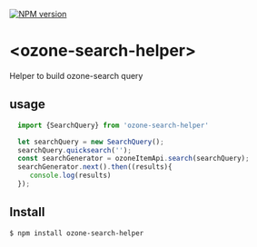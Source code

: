 [![NPM version][npm-image]][npm-url]
# \<ozone-search-helper\>

Helper to build ozone-search query

## usage
```javaScript
  import {SearchQuery} from 'ozone-search-helper'

  let searchQuery = new SearchQuery();
  searchQuery.quicksearch('');
  const searchGenerator = ozoneItemApi.search(searchQuery);
  searchGenerator.next().then((results){
     console.log(results)
  });

```


## Install

```
$ npm install ozone-search-helper
```



[npm-image]: https://badge.fury.io/js/ozone-search-helper.svg
[npm-url]: https://npmjs.org/package/ozone-search-helper

